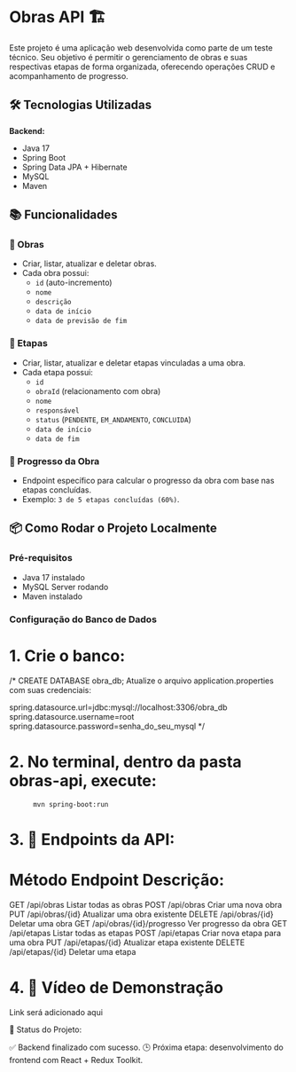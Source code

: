 # Obras API 🏗️

Este projeto é uma aplicação web desenvolvida como parte de um teste técnico. Seu objetivo é permitir o gerenciamento de obras e suas respectivas etapas de forma organizada, oferecendo operações CRUD e acompanhamento de progresso.

## 🛠 Tecnologias Utilizadas

**Backend:**
- Java 17
- Spring Boot
- Spring Data JPA + Hibernate
- MySQL
- Maven

## 📚 Funcionalidades

### 🔹 Obras
- Criar, listar, atualizar e deletar obras.
- Cada obra possui:
  - `id` (auto-incremento)
  - `nome`
  - `descrição`
  - `data de início`
  - `data de previsão de fim`

### 🔹 Etapas
- Criar, listar, atualizar e deletar etapas vinculadas a uma obra.
- Cada etapa possui:
  - `id`
  - `obraId` (relacionamento com obra)
  - `nome`
  - `responsável`
  - `status` (`PENDENTE`, `EM_ANDAMENTO`, `CONCLUIDA`)
  - `data de início`
  - `data de fim`

### 🔹 Progresso da Obra
- Endpoint específico para calcular o progresso da obra com base nas etapas concluídas.
- Exemplo: `3 de 5 etapas concluídas (60%)`.

## 📦 Como Rodar o Projeto Localmente

### Pré-requisitos
- Java 17 instalado
- MySQL Server rodando
- Maven instalado

### Configuração do Banco de Dados

# 1. Crie o banco:

  /* CREATE DATABASE obra_db;
   Atualize o arquivo application.properties com suas credenciais:

  spring.datasource.url=jdbc:mysql://localhost:3306/obra_db
  spring.datasource.username=root
  spring.datasource.password=senha_do_seu_mysql */



# 2. No terminal, dentro da pasta obras-api, execute:

          mvn spring-boot:run
 


# 3. 🔗 Endpoints da API:
# Método	      Endpoint	                    Descrição:

GET	        /api/obras	                  Listar todas as obras
POST	      /api/obras	                  Criar uma nova obra
PUT	        /api/obras/{id}	              Atualizar uma obra existente
DELETE	    /api/obras/{id}	              Deletar uma obra
GET	        /api/obras/{id}/progresso	    Ver progresso da obra
GET	        /api/etapas	                  Listar todas as etapas
POST	      /api/etapas	                  Criar nova etapa para uma obra
PUT	        /api/etapas/{id}	            Atualizar etapa existente
DELETE	    /api/etapas/{id}	            Deletar uma etapa

# 4. 🎥 Vídeo de Demonstração
 Link será adicionado aqui 



📌 Status do Projeto:

✅ Backend finalizado com sucesso.
🕒 Próxima etapa: desenvolvimento do frontend com React + Redux Toolkit.